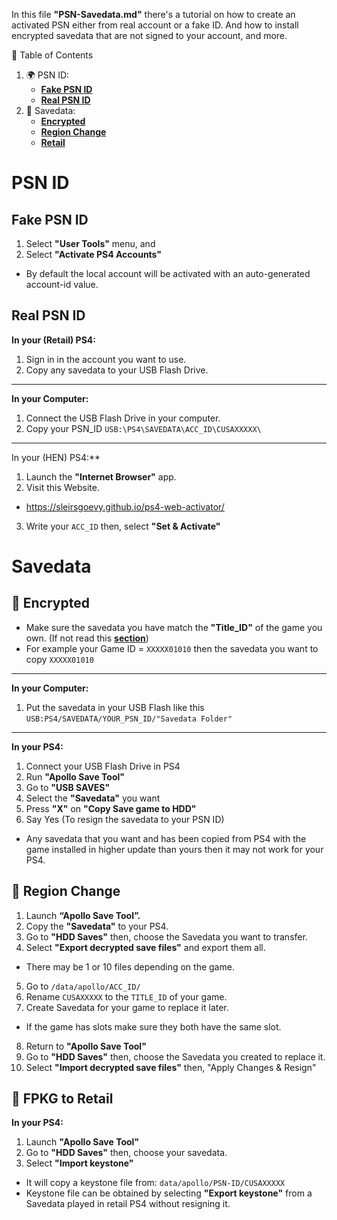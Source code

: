 In this file **"PSN-Savedata.md"** there's a tutorial on how to create an activated PSN either from real account or a fake ID. And how to install encrypted savedata that are not signed to your account, and more.

🧭 Table of Contents

1. 🌍 PSN ID:
    - **[Fake PSN ID](https://github.com/ZHassanQ/PS4-GoldHEN-Guide/blob/main/PSN-Savedata.md#fake-psn-id)**
    - **[Real PSN ID](https://github.com/ZHassanQ/PS4-GoldHEN-Guide/blob/main/PSN-Savedata.md#real-psn-id)**
2. 💾 Savedata:
    - **[Encrypted](https://github.com/ZHassanQ/PS4-GoldHEN-Guide/blob/main/PSN-Savedata.md#-encrypted)**
    - **[Region Change](https://github.com/ZHassanQ/PS4-GoldHEN-Guide/blob/main/PSN-Savedata.md#-region-change)**
    - **[Retail](https://github.com/ZHassanQ/PS4-GoldHEN-Guide/blob/main/PSN-Savedata.md#-fpkg-to-retail)**


# PSN ID
## Fake PSN ID

1. Select **"User Tools"** menu, and 
2. Select **"Activate PS4 Accounts"**
- By default the local account will be activated with an auto-generated account-id value.

## Real PSN ID

**In your (Retail) PS4:**

1. Sign in in the account you want to use.
2. Copy any savedata to your USB Flash Drive.

---

**In your Computer:**

1. Connect the USB Flash Drive in your computer.
2. Copy your PSN_ID `USB:\PS4\SAVEDATA\ACC_ID\CUSAXXXXX\`

---

In your (HEN) PS4:**

1. Launch the **"Internet Browser"** app.
2. Visit this Website.
- https://sleirsgoevy.github.io/ps4-web-activator/
3. Write your `ACC_ID` then, select **"Set & Activate"**

# Savedata 
## 💾 Encrypted

- Make sure the savedata you have match the **"Title_ID"** of the game you own. (If not read this **[section](https://github.com/ZHassanQ/PS4-GoldHEN-Guide/blob/main/PSN-Savedata.md#-region-change)**)
- For example your Game ID = `XXXXX01010` then the savedata you want to copy `XXXXX01010`

---

**In your Computer:**

1. Put the savedata in your USB Flash like this `USB:PS4/SAVEDATA/YOUR_PSN_ID/"Savedata Folder"`

---

**In your PS4:**

1. Connect your USB Flash Drive in PS4
2. Run **"Apollo Save Tool"**
3. Go to **"USB SAVES"**
4. Select the **"Savedata"** you want
5. Press **"X"** on **"Copy Save game to HDD"**
6. Say Yes (To resign the savedata to your PSN ID)
- Any savedata that you want and has been copied from PS4 with the game installed in higher update than yours then it may not work for your PS4.


## 💾 Region Change

1. Launch **“Apollo Save Tool”.**
2. Copy the **"Savedata"** to your PS4.
3. Go to **"HDD Saves"** then, choose the Savedata you want to transfer. 
4. Select **"Export decrypted save files"** and export them all.
- There may be 1 or 10 files depending on the game.
5. Go to `/data/apollo/ACC_ID/`
6. Rename `CUSAXXXXX` to the `TITLE_ID` of your game.
7. Create Savedata for your game to replace it later.
- If the game has slots make sure they both have the same slot.
8. Return to **"Apollo Save Tool"**
9. Go to **"HDD Saves"** then, choose the Savedata you created to replace it.
10. Select **"Import decrypted save files"** then, "Apply Changes & Resign"


## 💾 FPKG to Retail

**In your PS4:**

1. Launch **"Apollo Save Tool"**
2. Go to **"HDD Saves"** then, choose your savedata.
4. Select **"Import keystone"**
- It will copy a keystone file from: `data/apollo/PSN-ID/CUSAXXXXX`
- Keystone file can be obtained by selecting **"Export keystone"** from a Savedata played in retail PS4 without resigning it.